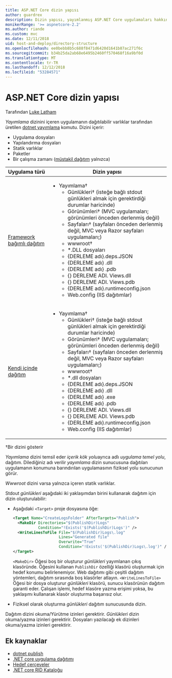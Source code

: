 ```yaml
---
title: ASP.NET Core dizin yapısı
author: guardrex
description: Dizin yapısı, yayımlanmış ASP.NET Core uygulamaları hakkında bilgi edinin.
monikerRange: '>= aspnetcore-2.2'
ms.author: riande
ms.custom: mvc
ms.date: 12/11/2018
uid: host-and-deploy/directory-structure
ms.openlocfilehash: ee0bebb8b5c688f8471d6420d1641b87ac271f6c
ms.sourcegitcommit: b34b25da2ab68e6495b2460ff570468f16a9bf0d
ms.translationtype: MT
ms.contentlocale: tr-TR
ms.lasthandoff: 12/12/2018
ms.locfileid: "53284571"
---
```

# <a name="aspnet-core-directory-structure"></a>ASP.NET Core dizin yapısı

Tarafından [Luke Latham](https://github.com/guardrex)

*Yayımlama* dizinini içeren uygulamanın dağıtılabilir varlıklar tarafından üretilen [dotnet yayımlama](/dotnet/core/tools/dotnet-publish) komutu. Dizini içerir:

* Uygulama dosyaları
* Yapılandırma dosyaları
* Statik varlıklar
* Paketler
* Bir çalışma zamanı ([müstakil dağıtım](/dotnet/core/deploying/#self-contained-deployments-scd) yalnızca)

| Uygulama türü | Dizin yapısı |
| -------- | ------------------- |
| [Framework bağımlı dağıtım](/dotnet/core/deploying/#framework-dependent-deployments-fdd) | <ul><li>Yayımlama&dagger;<ul><li>Günlükleri&dagger; (isteğe bağlı stdout günlükleri almak için gerektirdiği durumlar haricinde)</li><li>Görünümleri&dagger; (MVC uygulamaları; görünümleri önceden derlenmiş değil)</li><li>Sayfaları&dagger; (sayfaları önceden derlenmiş değil, MVC veya Razor sayfaları uygulamaları;)</li><li>wwwroot&dagger;</li><li>*\.DLL dosyaları</li><li>{DERLEME adı}.deps.JSON</li><li>{DERLEME adı} .dll</li><li>{DERLEME adı} .pdb</li><li>{} DERLEME ADI. Views.dll</li><li>{} DERLEME ADI. Views.pdb</li><li>{DERLEME adı}.runtimeconfig.json</li><li>Web.config (IIS dağıtımlar)</li></ul></li></ul> |
| [Kendi içinde dağıtım](/dotnet/core/deploying/#self-contained-deployments-scd) | <ul><li>Yayımlama&dagger;<ul><li>Günlükleri&dagger; (isteğe bağlı stdout günlükleri almak için gerektirdiği durumlar haricinde)</li><li>Görünümleri&dagger; (MVC uygulamaları; görünümleri önceden derlenmiş değil)</li><li>Sayfaları&dagger; (sayfaları önceden derlenmiş değil, MVC veya Razor sayfaları uygulamaları;)</li><li>wwwroot&dagger;</li><li>\*.dll dosyaları</li><li>{DERLEME adı}.deps.JSON</li><li>{DERLEME adı} .dll</li><li>{DERLEME adı} .exe</li><li>{DERLEME adı} .pdb</li><li>{} DERLEME ADI. Views.dll</li><li>{} DERLEME ADI. Views.pdb</li><li>{DERLEME adı}.runtimeconfig.json</li><li>Web.config (IIS dağıtımlar)</li></ul></li></ul> |

&dagger;Bir dizini gösterir

*Yayımlama* dizini temsil eder *içerik kök yolu*ayrıca adlı *uygulama temel yolu*, dağıtım. Dilediğiniz adı verilir *yayımlama* dizin sunucusuna dağıtılan uygulamanın konumuna barındırılan uygulamasının fiziksel yolu sunucunun görür.

*Wwwroot* dizini varsa yalnızca içeren statik varlıklar.

Stdout *günlükleri* aşağıdaki iki yaklaşımdan birini kullanarak dağıtım için dizin oluşturulabilir:

* Aşağıdaki `<Target>` proje dosyasına öğe:

   ```xml
   <Target Name="CreateLogsFolder" AfterTargets="Publish">
     <MakeDir Directories="$(PublishDir)Logs" 
              Condition="!Exists('$(PublishDir)Logs')" />
     <WriteLinesToFile File="$(PublishDir)Logs\.log" 
                       Lines="Generated file" 
                       Overwrite="True" 
                       Condition="!Exists('$(PublishDir)Logs\.log')" />
   </Target>
   ```

   `<MakeDir>` Öğesi boş bir oluşturur *günlükleri* yayımlanan çıkış klasöründe. Öğesini kullanan `PublishDir` özelliği klasörü oluşturmak için hedef konumu belirlenemiyor. Web dağıtımı gibi çeşitli dağıtım yöntemleri, dağıtım sırasında boş klasörler atlayın. `<WriteLinesToFile>` Öğesi bir dosya oluşturur *günlükleri* klasörü, sunucu klasörünün dağıtım garanti eder. Çalışan işlemi, hedef klasöre yazma erişimi yoksa, bu yaklaşımı kullanarak klasör oluşturma başarısız olur.

* Fiziksel olarak oluşturma *günlükleri* dağıtım sunucusunda dizin.

Dağıtım dizini okuma/Yürütme izinleri gerektirir. *Günlükleri* dizin okuma/yazma izinleri gerektirir. Dosyaları yazılacağı ek dizinleri okuma/yazma izinleri gerektirir.

## <a name="additional-resources"></a>Ek kaynaklar

* [dotnet publish](/dotnet/core/tools/dotnet-publish)
* [.NET core uygulama dağıtımı](/dotnet/core/deploying/)
* [Hedef çerçeveler](/dotnet/standard/frameworks)
* [.NET core RID Kataloğu](/dotnet/core/rid-catalog)
